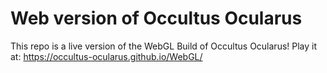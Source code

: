 # Web version of Occultus Ocularus
This repo is a live version of the WebGL Build of Occultus Ocularus!
Play it at: https://occultus-ocularus.github.io/WebGL/
